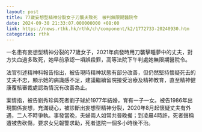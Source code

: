 ```yaml
---
layout: post
title: 77歲妄想型精神分裂女子刀襲夫致死　被判無限期醫院令
date: 2024-09-30 21:33:07.000000000 +08:00
link: https://news.rthk.hk/rthk/ch/component/k2/1772733-20240930.htm
categories: rthk
---
```


一名患有妄想型精神分裂的77歲女子，2021年病發時用刀襲擊睡夢中的丈夫，對方失血過多致死，她早前承認一項誤殺罪，高等法院下午判處她無限期醫院令。

法官引述精神科報告指出，被告現時精神狀態有部分改善，但仍然堅持懷疑死去的丈夫不忠，顯示她的病識感不足，建議繼續留院接受治療及精神教育，直至精神健康覆核審裁處認為情況有改善為止。

案情指，被告劉秀珍與死者劉子球於1977年結婚，育有一子一女。被告1986年出現關係妄想，充滿疑心，被診斷出妄想型精神分裂，2020年8月起懷疑丈夫有外遇，二人不時爭執。事發當晚，夫婦兩人如常共晉晚餐；到凌晨4時許，死者聲稱遭被告砍傷，要求女兒報警求助，死者送院一個多小時後不治。
